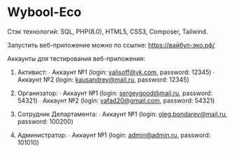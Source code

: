 # Wybool-Eco

Стэк технологий: SQL, PHP(8.0), HTML5, CSS3, Composer, Tailwind.

Запустить веб-приложение можно по ссылке: https://вайбул-эко.рф/

Аккаунты для тестирования веб-приложения:

1. Активист:
   ∙ Аккаунт №1 (login: yalisoff@vk.com, password: 12345)
   ∙ Аккаунт №2 (login: kausandrey@mail.ru, password: 12345)

2. Организатор:
   ∙ Аккаунт №1 (login: sergeygood@mail.ru, password: 54321)
   ∙ Аккаунт №2 (login: vafad20@gmail.com, password: 54321)

3. Сотрудник Департамента:
   ∙ Аккаунт №1 (login: oleg.bondarev@mail.ru, password: 100200)

3. Администратор:
   ∙ Аккаунт №1 (login: admin@admin.ru, password: 101010)

